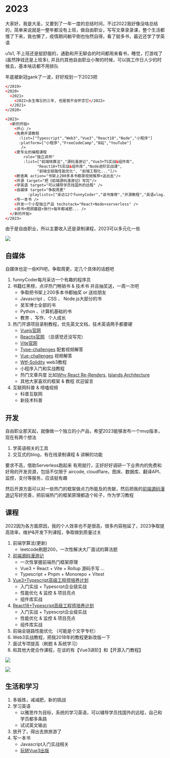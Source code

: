 # 2023

大家好，我是大圣，又要到了一年一度的总结时间，不过2022我好像没啥总结的，简单来说就是一整年都没有上班，做自由职业，写写文章录录课，整个生活都慢了下来，我也懒了，疫情期间躺平倒也怡然自得，看了挺多书，最近还学了学英语

u1s1, 不上班还是挺舒服的，通勤和开无聊会的时间都用来看书，睡觉，打游戏了 (虽然挣钱还是上班多), 并且约其他自由职业小聚的时候，可以挑工作日人少的时候去，基本啥店都不用排队

年底被新冠gank了一波，好好规划一下2023把

```html
</2019>
<2020>
  <2021>
    <2022>永生难忘的三年, 但是我不会怀念它</2022>
  </2021>
</2020>

<2023> 
  <新的开始>
    <开心 />
    <免费开源教程 
      :list=["Typescript","Web3","Vue3","React18","Node","小程序"]
      :platform=["小程序","FreeCodeCamp","B站","YouTube"]
       />
    <更专业的编程课程 
        role="独立讲师"
        :list=["前端啃算法","源码漫游记","Vue3+TS实战&组件库",
              "React18+TS实战&组件库","Node进阶实战课",
              "前端全链路性能优化", "前端工程化..."]/>
    <断舍离 action="书架上200多本书都录视频推荐+送出去"/>
    <开源 target="把《前端源码漫游记》写完"/>
    <学英语 target="可以辅导学员找国外的远程" />
    <自媒体 target="争取周更" 
          :playlists=["采访12个funnyCoder","读书推荐","开源教程","英语vlog..."]/>
    <写一本书 />
    <开发一个小型独立产品 techstack="React+Node+serverless" />
    <读书+照顾蘑菇+旅行+每年都减肥... />
  </新的开始>
</2023>

```

由于是自由职业，所以主要收入还是录制课程，2023可以多元化一些

![](https://picx.zhimg.com/80/v2-234ae9f236d02bd3162ebef67c281139_1440w.png)

## 自媒体
自媒体也定一些KPI吧，争取周更，定几个具体的话题吧
1. funnyCoder每月采访一个有趣的程序员
2. 书籍红黑榜，点评热门畅销书 & 技术书  并且抽奖送，一周一次吧
   - 争取把书架上200多本书都抽奖 or 送给朋友
   - Javascript 、CSS  、 Node.js大部分的书
   - 吴军博士全部的书
   - Python 、计算机基础的书
   - 教育 、写作、个人成长
3. 热门开源项目录制教程，优先英文文档，技术英语两手都要硬
   - [Vuejs官网](https://vuej-org/)
   - [Reactjs官网](https://b-a.reactjs.org/)  （总感觉还没写完）
   - [Vite官网](https://vitejs.dev/)
   - [Type-challenges](https://github.com/type-challenges/type-challenges) 配套视频解答
   - [Vue-challenges](https://vuejs-challenges.netlify.app/) 视频解答
   - [Wtf-Solidity](https://wtf.academy/) web3教程
   - 小程序入门和实战教程
   - 热门文章共度 比如[Why React Re-Renders](https://www.joshwcomeau.com/react/why-react-re-renders/), [Islands Architecture](https://www.patterns.dev/posts/islands-architecture/#:~:text=Islands%20are%20a%20component-based%20architecture%20that%20suggests%20a,and%20scripts%20capable%20of%20rehydrating%20themselves%20after%20rendering.)
   - 其他大家喜欢的框架 & 教程 欢迎留言
4. 互联网科普 & 唠嗑视频
   - 科普互联网
   - 新技术科普

## 开发

自由职业那天起，就像做一个独立的小产品，希望2023能够发布一个mvp版本，现在有两个想法
1. 学英语相关的工具
2. 交互式的blog，有在线录制课程 & 讲解的功能

要求不高，借助Serverless跑起来 有用就行，正好好好调研一下业界内的免费和好用的开发资源，包括不仅限于 aircode, cloudflare，图床、数据库、翻译API、监控，支付等服务，应该挺有趣


然后开源方面可以对一些热门的框架做点力所能及的贡献，然后把我的[前端源码漫游记](https://github.com/course-dasheng/source-tour)写好完善，把前端热门的框架原理都造个轮子，作为学习教程

## 课程
2022因为各方面原因，我的个人效率也不是很高，很多内容拖延了，2023争取提高效率，维护&开发下列课程，争取做到质量过关

1. 前端学算法(更新) 
   -  leetcode刷题200，一次性解决大厂面试的算法题
2. [前端源码漫游记](/source/)
   - 一次性掌握前端热门框架原理 
   - Vue3 + React + Vite + Rollup 源码手写 ...
   - Typescript + Pnpm + Monorepo + Vitest
3. [Vue3+Typescript高级工程师培养计划](/vue/)
   - 入门实战 + Typescrpt企业级实战
   - 性能优化 & 监控 & 项目亮点
   - 组件库实战
4. [React18+Typescript高级工程师培养计划](/react/)
   - 入门实战 + Typescrpt企业级实战
   - 性能优化 & 监控 & 项目亮点
   - 组件库实战
5. 前端全链路性能优化 （可能是个文字专栏）
6. Web3实战教程，把我2018年的教程更新改版一下
7. 面试专项提高（刷题 & 系统学习）
8. 和其他大佬合作课程，在谈的有【Vue3进阶】和【开源入门教程】

![](https://pic1.zhimg.com/80/v2-562e10add21cf0f67aef3e1f7e3cbd49_1440w.jpeg)

![](/blockchain-2018.jpg)
## 生活和学习

1. 多锻炼，减减肥，新的挑战
2. 学习英语
   - 以雅思作为目标，系统的学习英语，可以辅导学员找国外的远程，自己和学员都多条路
   - 试试英文输出
3. 放开了，得出去旅旅游了
4. 写一本书 
   - Javascript入门实战相关
   - [玩转Vue3出版](http://gk.link/a/10BM3)
